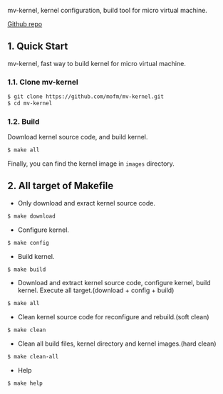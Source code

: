 <!--
.. title: mv-kernel - kernel build tool for microvm
.. slug: mv-kernel-kernel-build-tool-for-microvm
.. date: 2022-12-24 23:14:00 UTC+03:00
.. tags: 
.. category: 
.. link: 
.. description: 
.. type: text
-->

mv-kernel, kernel configuration, build tool for micro virtual machine.


[Github repo](https://github.com/mofm/mv_kernel)

## 1. Quick Start
mv-kernel, fast way to build kernel for micro virtual machine.

### 1.1. Clone mv-kernel
```bash
$ git clone https://github.com/mofm/mv-kernel.git
$ cd mv-kernel
```

### 1.2. Build
Download kernel source code, and build kernel.
```bash
$ make all
```

Finally, you can find the kernel image in `images` directory.


## 2. All target of Makefile
- Only download and exract kernel source code.
```bash
$ make download
```

- Configure kernel.
```bash
$ make config
```

- Build kernel.
```bash
$ make build
```

- Download and extract kernel source code, configure kernel, build kernel. Execute all target.(download + config + build)
```bash
$ make all
```

- Clean kernel source code for reconfigure and rebuild.(soft clean)
```bash
$ make clean
```

- Clean all build files, kernel directory and kernel images.(hard clean)
```bash
$ make clean-all
```

- Help
```bash
$ make help
```


